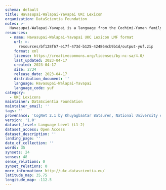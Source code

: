 ```yaml
---
schema: default
title: Havasupai-Walapai-Yavapai UKC Lexicon
organization: DataScientia Foundation
notes: >-
  Havasupai-Walapai-Yavapai is a language from the Cochimi-Yuman family, spoken in North America. The UKC Lexicon of Havasupai-Walapai-Yavapai is represented as a lexico-semantic network. It consists of words, word senses, synsets, as well as sense-level and synset-level relationships.
resources:
  - name: Havasupai-Walapai-Yavapai UKC Lexicon LMF format
    url: >-
      resources/bf128f67-e17f-473d-b125-424864cb9b1d/output-yuf.zip
    format: xml
    license: https://creativecommons.org/licenses/by-nc-sa/4.0/
    last_updated: 2023-04-17
    created: 2023-04-17
    size: 2734
    release_date: 2023-04-17
    distribution_document: ''
    language: Havasupai-Walapai-Yavapai
    language_code: yuf
category:
  - UKC Lexicons
maintainer: DataScientia Foundation
maintainer_email: ''
tags: ''
provenance: 'CogNet 2.1 by Khuyagbaatar Batsuren, National University of Mongolia (http://cognet.ukc.disi.unitn.it); Native Languages of the Americas 2021.11. by Laura Redish and Orrin Lewis (http://www.native-languages.org); Princeton WordNet 2.1 by Princeton University (https://wordnet.princeton.edu)'
version: '1.0'
dataset_level: Language Level (L1-2)
dataset_access: Open Access
dataset_description: ''
landing_page: ''
date_of_collection: ''
words: 35
synsets: 24
senses: 48
sense_relations: 0
synset_relations: 0
more_information: http://ukc.datascientia.eu/
latitude_map: 35.75
longitude_map: -112.5
---
```

